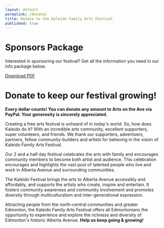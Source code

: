 ```yaml
---
layout: default
permalink: /donate/
title: Donate to the Kaleido Family Arts Festival
published: true
---
```


# Sponsors Package

Interested in sponsoring our festival? Get all the information you need in our info package below.

<a href="https://dl.dropboxusercontent.com/s/ms0rwhnk8sizi1z/aota-Proposal-July2013.pdf?dl=1" class="button small" title="25MB PDF">Download PDF</a>

# Donate to keep our festival growing!

**Every dollar counts! You can donate any amount to Arts on the Ave via PayPal. Your generosity is sincerely appreciated.**

Creating a free arts festival is unheard of in today's world. So, how does Kaleido do it? With an incredible arts community, excellent supporters, super volunteers, and friends. We thank our supporters, advertisers, partners, fellow community-builders and artists for believing in the vision of Kaleido Family Arts Festival.

Our 2 and a half day festival celebrates the arts with family and encourages community members to become both artist and audience. This celebration encourages and highlights the vast pool of talented people who live and work in Alberta Avenue and surrounding communities.

The Kaleido Festival brings the arts to Alberta Avenue accessibly and affordably, and supports the artists who create, inspire and entertain. It fosters community awareness and community involvement and promotes diversity through multiculturalism and inter-generational expression.

Attracting people from the north-central communities and greater
Edmonton, the Kaleido Family Arts Festival offers all Edmontonians
the opportunity to experience and explore the richness and diversity
of Edmonton's historic Alberta Avenue. **Help us keep going & growing!**
